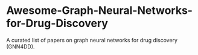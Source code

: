 # Awesome-Graph-Neural-Networks-for-Drug-Discovery
A curated list of papers on graph neural networks for drug discovery (GNN4DD).
